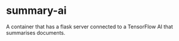 # summary-ai
A container that has a flask server connected to a TensorFlow AI that summarises documents.
